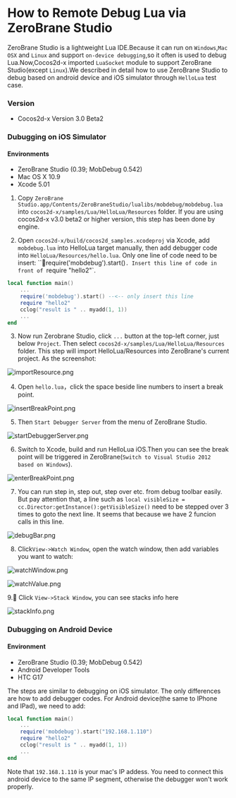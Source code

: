 How to Remote Debug Lua via ZeroBrane Studio
===========================================
ZeroBrane Studio is a lightweight Lua IDE.Because it can run on `Windows`,`Mac OSX` and `Linux` and support `on-device debugging`,so it often is used to debug Lua.Now,Cocos2d-x imported `LuaSocket` module to support ZeroBrane Studio(except `Linux`).We described in detail how to use ZeroBrane Studio to debug based on  android device and iOS simulator through `HelloLua` test case.

### Version

* Cocos2d-x Version 3.0 Beta2

### Dubugging on iOS Simulator

#### Environments

* ZeroBrane Studio (0.39; MobDebug 0.542)
* Mac OS X 10.9
* Xcode 5.01

1. Copy `ZeroBrane Studio.app/Contents/ZeroBraneStudio/lualibs/mobdebug/mobdebug.lua` into `cocos2d-x/samples/Lua/HelloLua/Resources` folder. If you are using cocos2d-x v3.0 beta2 or higher version, this step has been done by engine.

2. Open `cocos2d-x/build/cocos2d_samples.xcodeproj` via Xcode, add `mobdebug.lua` into HelloLua target manually, then add debugger code into `HelloLua/Resources/hello.lua`. Only one line of code need to be insert: ``require('mobdebug').start()`. Insert this line of code in front of `require "hello2"`.

```lua
local function main()
    ...
    require('mobdebug').start() --<-- only insert this line
    require "hello2"
    cclog("result is " .. myadd(1, 1))
    ...
end    
```

3. Now run Zerobrane Studio, click `...` button at the top-left corner, just below `Project`. Then select `cocos2d-x/samples/Lua/HelloLua/Resources` folder. This step will import HelloLua/Resources into ZeroBrane's current project. As the screenshot:

![importResource.png](res/importResource.png)

4. Open `hello.lua`，click the space beside line numbers to insert a break point.

![insertBreakPoint.png](res/insertBreakPoint.png)

5. Then `Start Debugger Server` from the menu of ZeroBrane Studio.

![startDebuggerServer.png](res/startDebuggerServer.png)

6. Switch to Xcode, build and run HelloLua iOS.Then you can see the break point will be triggered in ZeroBrane(`Switch to Visual Studio 2012 based on Windows`).

![enterBreakPoint.png](res/enterBreakPoint.png)

7. You can run step in, step out, step over etc. from debug toolbar easily. But pay attention that, a line such as `local visibleSize = cc.Director:getInstance():getVisibleSize()` need to be stepped over 3 times to goto the next line. It seems that because we have 2 funcion calls in this line.

![debugBar.png](res/debugBar.png)

8. Click`View->Watch Window`, open the watch window, then add variables you want to watch:

![watchWindow.png](res/watchWindow.png)

![watchValue.png](res/watchValue.png)

9. Click `View->Stack Window`, you can see stacks info here

![stackInfo.png](res/stackInfo.png)

### Dubugging on Android Device

#### Environment

* ZeroBrane Studio (0.39; MobDebug 0.542)
* Android Developer Tools
* HTC G17

The steps are similar to debugging on iOS simulator. The only differences are how to add debugger codes. For Android device(the same to IPhone and IPad), we need to add:

```lua
local function main()
    ...
    require('mobdebug').start("192.168.1.110")
    require "hello2"
    cclog("result is " .. myadd(1, 1))
    ...
end
```

Note that `192.168.1.110` is your mac's IP addess. You need to connect this android device to the same IP segment, otherwise the debugger won't work properly. 


